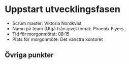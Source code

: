 # Uppstart utvecklingsfasen
* Scrum master: Viktoria Nordkvist
* Namn på team (Utgå från givet tema): Phoenix Flyers
* Tid för morgonmötet: 08:15
* Plats för morgonmöte: Det vänstra kontoret
  
## Övriga punkter
